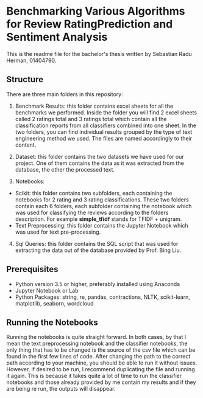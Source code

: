 # Benchmarking Various Algorithms for Review RatingPrediction and Sentiment Analysis



This is the readme file for the bachelor's thesis written by Sebastian Radu Herman, 01404790.



## Structure

There are three main folders in this repository:

1. Benchmark Results: this folder contains excel sheets for all the benchmarks we performed. Inside the folder you will find 2 excel sheets called 2 ratings total and 3 ratings total which contain all the classification reports from all classifiers combined into one sheet. In the two folders, you can find individual results grouped by the type of text engineering method we used. The files are named accordingly to their content.

2. Dataset: this folder contains the two datasets we have used for our project. One of them contains the data as it was extracted from the database, the other the processed text.

3. Notebooks:
* Scikit: this folder contains two subfolders, each containing the notebooks for 2 rating and 3 rating classifications. These two folders contain each 6 folders, each subfolder containing the notebook which was used for classifying the reviews according to the folders description. For example **simple_tfidf** stands for TFIDF + unigram.
* Text Preprocessing: this folder contains the Jupyter Notebook which was used for text pre-processing.

4. Sql Queries: this folder contains the SQL script that was used for extracting the data out of the database provided by Prof. Bing Liu.

## Prerequisites

- Python version 3.5 or higher, preferably installed using Anaconda
- Jupyter Notebook or Lab
- Python Packages: string, re, pandas, contractions, NLTK, scikit-learn, matplotlib, seaborn, wordcloud

## Running the Notebooks
Running the notebooks is quite straight forward. In both cases, by that I mean the text preprocessing notebook and the classifier notebooks, the only thing that has to be changed is the source of the csv file which can be found in the first few lines of code. After changing the path to the correct path according to your machine, you should be able to run it without issues. However, if desired to be run, I recommend duplicating the file and running it again. This is because it takes quite a lot of time to run the classifier notebooks and those already provided by me contain my results and if they are being re run, the outputs will disappear.
